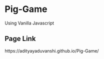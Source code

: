 # Pig-Game
Using Vanilla Javascript


<h2>Page Link </h2>
https://adityayaduvanshi.github.io/Pig-Game/
